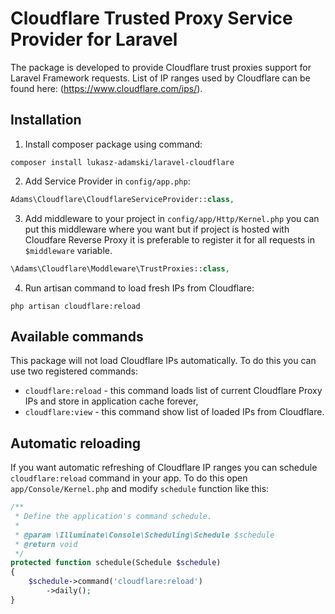 # Cloudflare Trusted Proxy Service Provider for Laravel
The package is developed to provide Cloudflare trust proxies support for Laravel Framework requests.
List of IP ranges used by Cloudflare can be found here: (https://www.cloudflare.com/ips/).

## Installation
1. Install composer package using command:
```
composer install lukasz-adamski/laravel-cloudflare
```
2. Add Service Provider in `config/app.php`:
```php
Adams\Cloudflare\CloudflareServiceProvider::class,
```
3. Add middleware to your project in `config/app/Http/Kernel.php` you can put this middleware where you want but if project is hosted with Cloudfare Reverse Proxy it is preferable to register it for all requests in `$middleware` variable.
```php
\Adams\Cloudflare\Moddleware\TrustProxies::class,
```
4. Run artisan command to load fresh IPs from Cloudflare:
```
php artisan cloudflare:reload
```

## Available commands
This package will not load Cloudflare IPs automatically. To do this you can use two registered commands:
* `cloudflare:reload` - this command loads list of current Cloudflare Proxy IPs and store in application cache forever,
* `cloudflare:view` - this command show list of loaded IPs from Cloudflare.

## Automatic reloading
If you want automatic refreshing of Cloudflare IP ranges you can schedule `cloudflare:reload` command in your app. To do this open `app/Console/Kernel.php` and modify `schedule` function like this:
```php
/**
 * Define the application's command schedule.
 *
 * @param \Illuminate\Console\Scheduling\Schedule $schedule
 * @return void
 */
protected function schedule(Schedule $schedule)
{
    $schedule->command('cloudflare:reload')
        ->daily();
}
```




